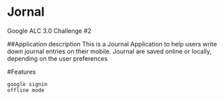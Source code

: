 # Jornal
Google ALC 3.0 Challenge #2

##Application description This is a Journal Application to help users write down journal entries on their mobile. Journal are saved online or locally, depending on the user preferences

#Features

    google signin
    offline mode
